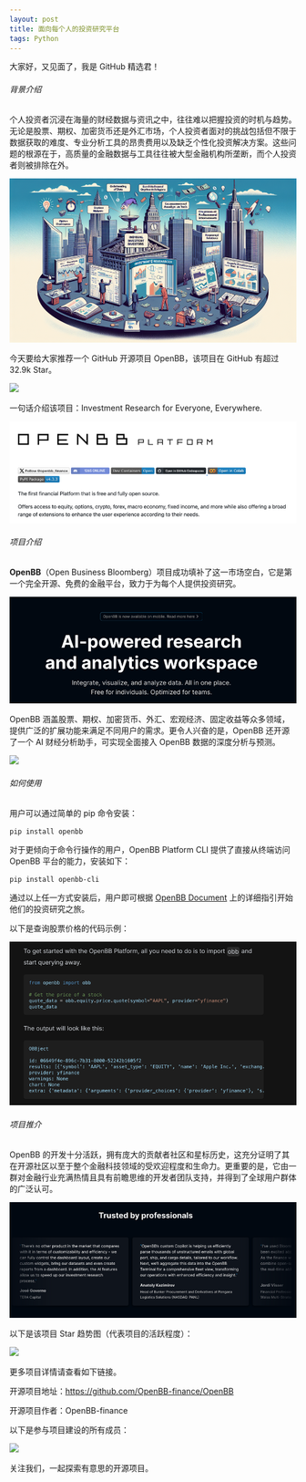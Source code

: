 ```yaml
---
layout: post
title: 面向每个人的投资研究平台
tags: Python
---
```


大家好，又见面了，我是 GitHub 精选君！

###### 背景介绍

个人投资者沉浸在海量的财经数据与资讯之中，往往难以把握投资的时机与趋势。无论是股票、期权、加密货币还是外汇市场，个人投资者面对的挑战包括但不限于数据获取的难度、专业分析工具的昂贵费用以及缺乏个性化投资解决方案。这些问题的根源在于，高质量的金融数据与工具往往被大型金融机构所垄断，而个人投资者则被排除在外。

![](https://raw.githubusercontent.com/ZhuPeng/pic/master/mac/compress_tmp-34b96c9287065ff6d0bedec348152f67.png)

今天要给大家推荐一个 GitHub 开源项目 OpenBB，该项目在 GitHub 有超过 32.9k Star。

![](https://stats.deeptrain.net/repo/OpenBB-finance/OpenBB/?theme=light)

一句话介绍该项目：Investment Research for Everyone, Everywhere.

![](https://raw.githubusercontent.com/ZhuPeng/pic/master/images/compress_image-20241020230944607.png)

###### 项目介绍

**OpenBB**（Open Business Bloomberg）项目成功填补了这一市场空白，它是第一个完全开源、免费的金融平台，致力于为每个人提供投资研究。

![](https://raw.githubusercontent.com/ZhuPeng/pic/master/images/compress_image-20241020231144388.png)

OpenBB 涵盖股票、期权、加密货币、外汇、宏观经济、固定收益等众多领域，提供广泛的扩展功能来满足不同用户的需求。更令人兴奋的是，OpenBB 还开源了一个 AI 财经分析助手，可实现全面接入 OpenBB 数据的深度分析与预测。

![](https://openbb.co/api/image?src=%2Fassets%2Fimages%2Fhome%2Fhero.png&width=2400&fit=cover&position=center&background[]=0&background[]=0&background[]=0&background[]=0&quality=100&compressionLevel=9&loop=0&delay=100&crop=null)

###### 如何使用

用户可以通过简单的 pip 命令安装：

```shell
pip install openbb
```

对于更倾向于命令行操作的用户，OpenBB Platform CLI 提供了直接从终端访问 OpenBB 平台的能力，安装如下：

```shell
pip install openbb-cli
```

通过以上任一方式安装后，用户即可根据 [OpenBB Document](https://docs.openbb.co/platform/installation) 上的详细指引开始他们的投资研究之旅。

以下是查询股票价格的代码示例：

![](https://raw.githubusercontent.com/ZhuPeng/pic/master/images/compress_image-20241020231338499.png)

###### 项目推介

OpenBB 的开发十分活跃，拥有庞大的贡献者社区和星标历史，这充分证明了其在开源社区以至于整个金融科技领域的受欢迎程度和生命力。更重要的是，它由一群对金融行业充满热情且具有前瞻思维的开发者团队支持，并得到了全球用户群体的广泛认可。

![](https://raw.githubusercontent.com/ZhuPeng/pic/master/images/compress_image-20241020231426255.png)

以下是该项目 Star 趋势图（代表项目的活跃程度）：

![](https://api.star-history.com/svg?repos=OpenBB-finance/OpenBB&type=Timeline)

更多项目详情请查看如下链接。

开源项目地址：https://github.com/OpenBB-finance/OpenBB 

开源项目作者：OpenBB-finance

以下是参与项目建设的所有成员：

![](https://contributors-img.web.app/image?repo=OpenBB-finance/OpenBBTerminal)

关注我们，一起探索有意思的开源项目。

